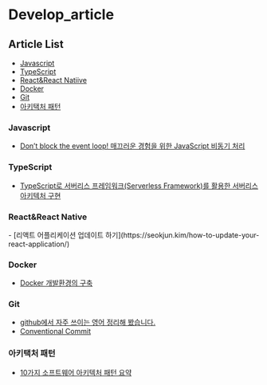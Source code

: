 
# Develop_article

## Article List
- [Javascript](#Javascript)
- [TypeScript](#TypeScript)
- [React&React Natiive](#React_RN)
- [Docker](#Docker)
- [Git](#Git)
- [아키택처 패턴](#Pattern)

<h3 id="Javascript">Javascript</h3>

- [Don’t block the event loop! 매끄러운 경험을 위한 JavaScript 비동기 처리](https://engineering.linecorp.com/ko/blog/dont-block-the-event-loop/?fbclid=IwAR1aBvoRrQW372ATQkL3sLtFQpW3qKRQWRNYCofU36oYnng17uAPCCqMmho)

<h3 id="TypeScript">TypeScript</h3>

  - [TypeScript로 서버리스 프레임워크(Serverless Framework)를 활용한 서버리스 아키텍처 구현](https://chaewonkong.github.io/posts/serverless-framework-typescript.html)
  
<h3 id="React_RN">React&React Native</h3>
  - [리액트 어플리케이션 업데이트 하기](https://seokjun.kim/how-to-update-your-react-application/)

<h3 id="Docker">Docker</h3>

  - [Docker 개발환경의 구축](https://brunch.co.kr/@sokoban/30#comment)

<h3 id="Git">Git</h3>

  - [github에서 자주 쓰이는 영어 정리해 봤습니다.](https://tagilog.tistory.com/588)
  - [Conventional Commit](https://www.conventionalcommits.org/en/v1.0.0/)

<h3 id="Pattern">아키택처 패턴</h3>

  - [10가지 소프트웨어 아키텍처 패턴 요약](https://mingrammer.com/translation-10-common-software-architectural-patterns-in-a-nutshell/)
